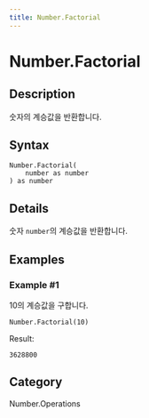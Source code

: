 ```yaml
---
title: Number.Factorial
---
```


# Number.Factorial


## Description

숫자의 계승값을 반환합니다.


## Syntax

```powerquery
Number.Factorial(
    number as number
) as number
```


## Details

숫자 <code>number</code>의 계승값을 반환합니다.


## Examples

### Example #1 
10의 계승값을 구합니다.
```powerquery
Number.Factorial(10)
```

Result: 
```powerquery
3628800
```




## Category
Number.Operations
